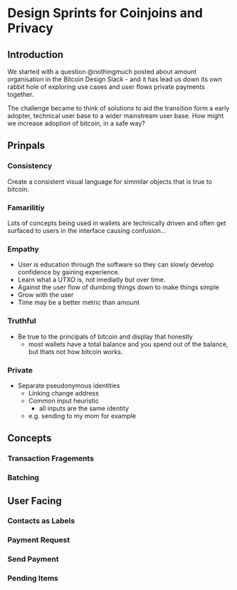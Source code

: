# Design Sprints for Coinjoins and Privacy

## Introduction

We started with a question @nothingmuch posted about amount organisation in the Bitcoin Design Slack - and it has lead us down its own rabbit hole of exploring use cases and user flows private payments together.

The challenge became to think of solutions to aid the transition form a early adopter, technical user base to a wider mainstream user base. How might we increase adoption of bitcoin, in a safe way?

## Prinpals

### Consistency

Create a consistent visual language for simmilar objects that is true to bitcoin.

### Famarilitiy
Lots of concepts being used in wallets are technically driven and often get surfaced to users in the interface causing confusion...

### Empathy

- User is education through the software so they can slowly develop confidence by gaining experience.
- Learn what a UTXO is, not imediatly but over time.
- Against the user flow of dumbing things down to make things simple
- Grow with the user
- Time may be a better metric than amount

### Truthful

- Be true to the principals of bitcoin and display that honestly
  - most wallets have a total balance and you spend out of the balance, but thats not how bitcoin works.

### Private

- Separate pseudonymous identities
  - Linking change address
  - Common input heuristic
    - all inputs are the same identity
  - e.g. sending to my mom for example

## Concepts

### Transaction Fragements
### Batching

## User Facing
### Contacts as Labels

### Payment Request

### Send Payment
### Pending Items

